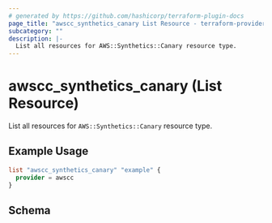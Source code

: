 ```yaml
---
# generated by https://github.com/hashicorp/terraform-plugin-docs
page_title: "awscc_synthetics_canary List Resource - terraform-provider-awscc"
subcategory: ""
description: |-
  List all resources for AWS::Synthetics::Canary resource type.
---
```


# awscc_synthetics_canary (List Resource)

List all resources for `AWS::Synthetics::Canary` resource type.

## Example Usage

```terraform
list "awscc_synthetics_canary" "example" {
  provider = awscc
}
```

<!-- schema generated by tfplugindocs -->
## Schema
